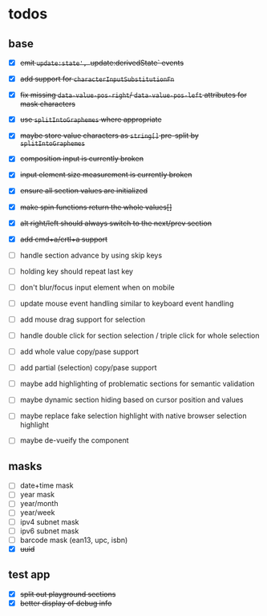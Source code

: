 # todos

## base

- [x] ~~emit `update:state', `update:derivedState` events~~
- [x] ~~add support for `characterInputSubstitutionFn`~~
- [x] ~~fix missing `data-value-pos-right`/ `data-value-pos-left` attributes for mask characters~~
- [x] ~~use `splitIntoGraphemes` where appropriate~~
- [x] ~~maybe store value characters as `string[]` pre-split by `splitIntoGraphemes`~~
- [x] ~~composition input is currently broken~~
- [x] ~~input element size measurement is currently broken~~ 
- [x] ~~ensure all section values are initialized~~
- [x] ~~make spin functions return the whole values[]~~
- [x] ~~alt right/left should always switch to the next/prev section~~
- [x] ~~add cmd+a/crtl+a support~~
- [ ] handle section advance by using skip keys
- [ ] holding key should repeat last key
- [ ] don't blur/focus input element when on mobile
 
- [ ] update mouse event handling similar to keyboard event handling
- [ ] add mouse drag support for selection
- [ ] handle double click for section selection / triple click for whole selection 

- [ ] add whole value copy/pase support
- [ ] add partial (selection) copy/pase support
- [ ] maybe add highlighting of problematic sections for semantic validation
- [ ] maybe dynamic section hiding based on cursor position and values
- [ ] maybe replace fake selection highlight with native browser selection highlight
- [ ] maybe de-vueify the component

## masks 

- [ ] date+time mask
- [ ] year mask
- [ ] year/month
- [ ] year/week
- [ ] ipv4 subnet mask
- [ ] ipv6 subnet mask
- [ ] barcode mask (ean13, upc, isbn)
- [x] ~~uuid~~

## test app

- [x] ~~split out playground sections~~
- [x] ~~better display of debug info~~
